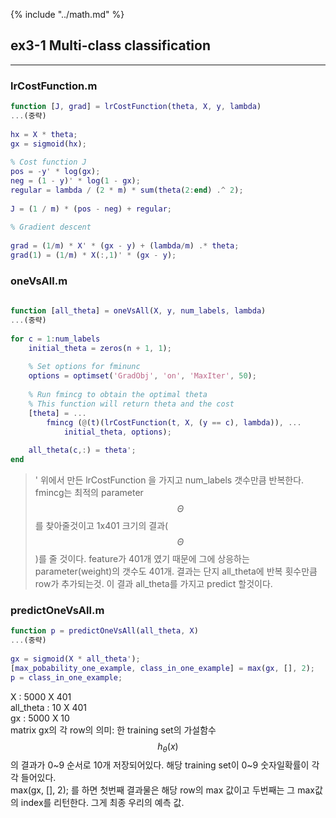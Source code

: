 {% include "../math.md" %}  

  
  
## ex3-1 Multi-class classification  
---  
  
### lrCostFunction.m  
  
```matlab  
function [J, grad] = lrCostFunction(theta, X, y, lambda)  
...(중략)  
  
hx = X * theta;  
gx = sigmoid(hx);  
  
% Cost function J  
pos = -y' * log(gx);  
neg = (1 - y)' * log(1 - gx);  
regular = lambda / (2 * m) * sum(theta(2:end) .^ 2);  
  
J = (1 / m) * (pos - neg) + regular;  
  
% Gradient descent  
  
grad = (1/m) * X' * (gx - y) + (lambda/m) .* theta;  
grad(1) = (1/m) * X(:,1)' * (gx - y);  
```  
  
### oneVsAll.m  
  
```matlab  
  
function [all_theta] = oneVsAll(X, y, num_labels, lambda)  
...(중략)  
  
for c = 1:num_labels  
	initial_theta = zeros(n + 1, 1);  
  
	% Set options for fminunc  
	options = optimset('GradObj', 'on', 'MaxIter', 50);  
  
	% Run fmincg to obtain the optimal theta  
	% This function will return theta and the cost   
	[theta] = ...  
		fmincg (@(t)(lrCostFunction(t, X, (y == c), lambda)), ...  
			initial_theta, options);  
  
	all_theta(c,:) = theta';  
end  
```  
> ' 위에서 만든 lrCostFunction 을 가지고 num_labels 갯수만큼 반복한다. fmincg는 최적의 parameter $$\Theta$$를 찾아줄것이고 1x401 크기의 결과($$\Theta$$)를 줄 것이다. feature가 401개 였기 때문에 그에 상응하는 parameter(weight)의 갯수도 401개. 결과는 단지 all_theta에 반복 횟수만큼 row가 추가되는것. 이 결과 all_theta를 가지고 predict 할것이다.    
  
### predictOneVsAll.m  
  
  
```matlab  
function p = predictOneVsAll(all_theta, X)  
...(중략)  
  
gx = sigmoid(X * all_theta');  
[max_pobability_one_example, class_in_one_example] = max(gx, [], 2);  
p = class_in_one_example;  
```  
X : 5000 X 401  
all_theta : 10 X 401  
gx : 5000 X 10  
matrix gx의 각 row의 의미: 한 training set의 가설함수 $$h_\theta(x)$$ 의 결과가 0~9 순서로 10개 저장되어있다. 해당 training set이  0~9 숫자일확률이 각각 들어있다.   
max(gx, [], 2); 를 하면 첫번째 결과물은 해당 row의 max 값이고 두번째는 그 max값의 index를 리턴한다. 그게 최종 우리의 예측 값.   
  
